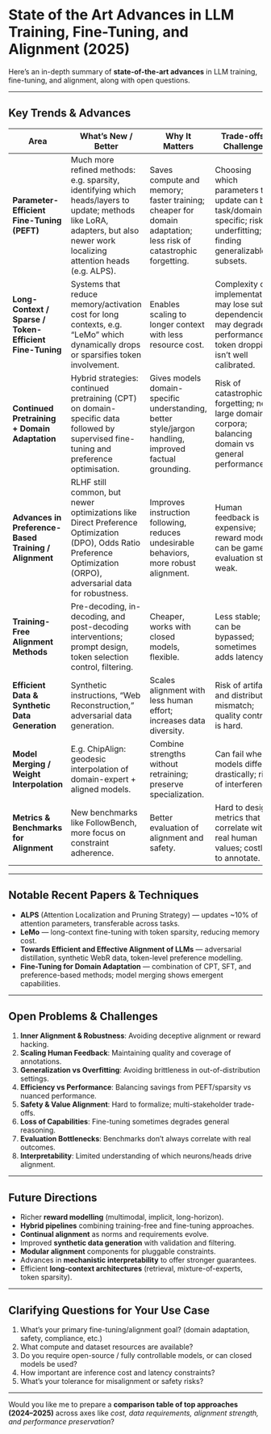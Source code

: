 # State of the Art Advances in LLM Training, Fine-Tuning, and Alignment (2025)

Here’s an in-depth summary of **state-of-the-art advances** in LLM training, fine-tuning, and alignment, along with open questions.

---

## Key Trends & Advances

| Area | What’s New / Better | Why It Matters | Trade-offs / Challenges |
|---|---|---|---|
| **Parameter-Efficient Fine-Tuning (PEFT)** | Much more refined methods: e.g. sparsity, identifying which heads/layers to update; methods like LoRA, adapters, but also newer work localizing attention heads (e.g. ALPS). | Saves compute and memory; faster training; cheaper for domain adaptation; less risk of catastrophic forgetting. | Choosing which parameters to update can be task/domain specific; risk of underfitting; finding generalizable subsets. |
| **Long-Context / Sparse / Token-Efficient Fine-Tuning** | Systems that reduce memory/activation cost for long contexts, e.g. “LeMo” which dynamically drops or sparsifies token involvement. | Enables scaling to longer context with less resource cost. | Complexity of implementation; may lose subtle dependencies; may degrade performance if token dropping isn’t well calibrated. |
| **Continued Pretraining + Domain Adaptation** | Hybrid strategies: continued pretraining (CPT) on domain-specific data followed by supervised fine-tuning and preference optimisation. | Gives models domain-specific understanding, better style/jargon handling, improved factual grounding. | Risk of catastrophic forgetting; need large domain corpora; balancing domain vs general performance. |
| **Advances in Preference-Based Training / Alignment** | RLHF still common, but newer optimizations like Direct Preference Optimization (DPO), Odds Ratio Preference Optimization (ORPO), adversarial data for robustness. | Improves instruction following, reduces undesirable behaviors, more robust alignment. | Human feedback is expensive; reward models can be gamed; evaluation still weak. |
| **Training-Free Alignment Methods** | Pre-decoding, in-decoding, and post-decoding interventions; prompt design, token selection control, filtering. | Cheaper, works with closed models, flexible. | Less stable; can be bypassed; sometimes adds latency. |
| **Efficient Data & Synthetic Data Generation** | Synthetic instructions, “Web Reconstruction,” adversarial data generation. | Scales alignment with less human effort; increases data diversity. | Risk of artifacts and distribution mismatch; quality control is hard. |
| **Model Merging / Weight Interpolation** | E.g. ChipAlign: geodesic interpolation of domain-expert + aligned models. | Combine strengths without retraining; preserve specialization. | Can fail when models differ drastically; risk of interference. |
| **Metrics & Benchmarks for Alignment** | New benchmarks like FollowBench, more focus on constraint adherence. | Better evaluation of alignment and safety. | Hard to design metrics that correlate with real human values; costly to annotate. |

---

## Notable Recent Papers & Techniques

- **ALPS** (Attention Localization and Pruning Strategy) — updates ~10% of attention parameters, transferable across tasks.  
- **LeMo** — long-context fine-tuning with token sparsity, reducing memory cost.  
- **Towards Efficient and Effective Alignment of LLMs** — adversarial distillation, synthetic WebR data, token-level preference modelling.  
- **Fine-Tuning for Domain Adaptation** — combination of CPT, SFT, and preference-based methods; model merging shows emergent capabilities.  

---

## Open Problems & Challenges

1. **Inner Alignment & Robustness**: Avoiding deceptive alignment or reward hacking.  
2. **Scaling Human Feedback**: Maintaining quality and coverage of annotations.  
3. **Generalization vs Overfitting**: Avoiding brittleness in out-of-distribution settings.  
4. **Efficiency vs Performance**: Balancing savings from PEFT/sparsity vs nuanced performance.  
5. **Safety & Value Alignment**: Hard to formalize; multi-stakeholder trade-offs.  
6. **Loss of Capabilities**: Fine-tuning sometimes degrades general reasoning.  
7. **Evaluation Bottlenecks**: Benchmarks don’t always correlate with real outcomes.  
8. **Interpretability**: Limited understanding of which neurons/heads drive alignment.  

---

## Future Directions

- Richer **reward modelling** (multimodal, implicit, long-horizon).  
- **Hybrid pipelines** combining training-free and fine-tuning approaches.  
- **Continual alignment** as norms and requirements evolve.  
- Improved **synthetic data generation** with validation and filtering.  
- **Modular alignment** components for pluggable constraints.  
- Advances in **mechanistic interpretability** to offer stronger guarantees.  
- Efficient **long-context architectures** (retrieval, mixture-of-experts, token sparsity).  

---

## Clarifying Questions for Your Use Case

1. What’s your primary fine-tuning/alignment goal? (domain adaptation, safety, compliance, etc.)  
2. What compute and dataset resources are available?  
3. Do you require open-source / fully controllable models, or can closed models be used?  
4. How important are inference cost and latency constraints?  
5. What’s your tolerance for misalignment or safety risks?  

---

Would you like me to prepare a **comparison table of top approaches (2024–2025)** across axes like *cost, data requirements, alignment strength, and performance preservation*?
